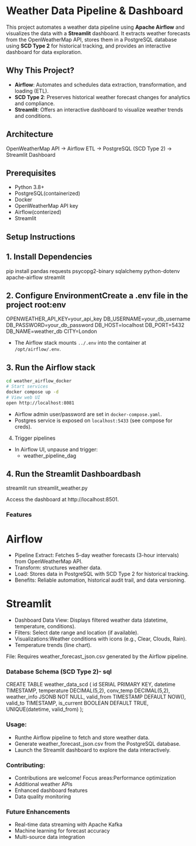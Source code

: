 # Weather Data Pipeline & Dashboard

This project automates a weather data pipeline using **Apache Airflow** and visualizes the data with a **Streamlit** dashboard. It extracts weather forecasts from the OpenWeatherMap API, stores them in a PostgreSQL database using **SCD Type 2** for historical tracking, and provides an interactive dashboard for data exploration.

## Why This Project?
- **Airflow**: Automates and schedules data extraction, transformation, and loading (ETL).
- **SCD Type 2**: Preserves historical weather forecast changes for analytics and compliance.
- **Streamlit**: Offers an interactive dashboard to visualize weather trends and conditions.

## Architecture

OpenWeatherMap API → Airflow ETL → PostgreSQL (SCD Type 2) → Streamlit Dashboard

## Prerequisites
- Python 3.8+
- PostgreSQL(containerized)
- Docker
- OpenWeatherMap API key
- Airflow(conterized)
- Streamlit

## Setup Instructions

## 1. Install Dependencies
pip install pandas requests psycopg2-binary sqlalchemy python-dotenv apache-airflow streamlit

## 2. Configure EnvironmentCreate a .env file in the project root:env

OPENWEATHER_API_KEY=your_api_key
DB_USERNAME=your_db_username
DB_PASSWORD=your_db_password
DB_HOST=localhost
DB_PORT=5432
DB_NAME=weather_db
CITY=London

- The Airflow stack mounts `../.env` into the container at `/opt/airflow/.env`.

## 3. Run the Airflow stack
```bash
cd weather_airflow_docker
# Start services
docker compose up -d
# View web UI
open http://localhost:8081
```
- Airflow admin user/password are set in `docker-compose.yaml`.
- Postgres service is exposed on `localhost:5433` (see compose for creds).

4) Trigger pipelines
- In Airflow UI, unpause and trigger:
  - weather_pipeline_dag



## 4. Run the Streamlit Dashboardbash

streamlit run streamlit_weather.py

Access the dashboard at http://localhost:8501.

### Features
# Airflow
- Pipeline Extract: Fetches 5-day weather forecasts (3-hour intervals) from OpenWeatherMap API.
- Transform: structures weather data.
- Load: Stores data in PostgreSQL with SCD Type 2 for historical tracking.
- Benefits: Reliable automation, historical audit trail, and data versioning.

# Streamlit
- Dashboard Data View: Displays filtered weather data (datetime, temperature, conditions).
- Filters: Select date range and location (if available).
- Visualizations:Weather conditions with icons (e.g., Clear, Clouds, Rain).
- Temperature trends (line chart).

File: Requires weather_forecast_json.csv generated by the Airflow pipeline.

### Database Schema (SCD Type 2)- sql

CREATE TABLE weather_data_scd (
    id SERIAL PRIMARY KEY,
    datetime TIMESTAMP,
    temperature DECIMAL(5,2),
    conv_temp DECIMAL(5,2),
    weather_info JSONB NOT NULL,
    valid_from TIMESTAMP DEFAULT NOW(),
    valid_to TIMESTAMP,
    is_current BOOLEAN DEFAULT TRUE,
    UNIQUE(datetime, valid_from)
);

### Usage:
- Runthe Airflow pipeline to fetch and store weather data.
- Generate weather_forecast_json.csv from the PostgreSQL database.
- Launch the Streamlit dashboard to explore the data interactively.

### Contributing:
- Contributions are welcome! Focus areas:Performance optimization
- Additional weather APIs
- Enhanced dashboard features
- Data quality monitoring

### Future Enhancements
- Real-time data streaming with Apache Kafka
- Machine learning for forecast accuracy
- Multi-source data integration